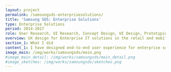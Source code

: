 ```yaml
---
layout: project
permalink: /samsungsds-enterprisesolutions/
title: 'Samsung SDS: Enterprise Solutions'
type: Enterprise Solutions
period: 2014-2017
role: User Research, UI Research, Concept Design, UI Design, Prototyping, Data Visualization
overview: UX design for Enterprise IT solutions in the retail and mobility industry.I have designed end-to-end user experience from field research to building information architecture and designing specific screens
section_1: What I did
content_1: I have designed end-to-end user experience for enterprise solutions, for example, <a href="https://www.samsungsds.com/global/en/solutions/off/nde/nexshop_digital_experience.html" class="link">Nexshop</a> for retail companies. Due to the privacy reasons, it is hard to show any specific visuals as a result, but I did design works from user research, concept design to specific screen design for web or mobile with detail specifications. I have used different kinds of tools such as Powerpoint, Balsamiq, Adobe Illustrator, Sketch, and Invision. <ul><li>User research <ul> <li> observed the context of use (field research) (e.g., Retail shops, Bus usage behavior in Vietnam)</li> <li>Interviewed stakeholders and users with semi-structured interview questions</li> <li>Evaluated usability in qualitative/quantitative ways.</li></ul></li><li>Analysis <ul><li>Analyzed existing system (features, user flow, UI)</li><li>Created user journey map, user ecosystem, stakeholder map </li></ul><li>Ideation <ul><li>Had ideation workshops with other UX teams or stakeholders</li><li>Created UX concept with user scenario or storyboard</li><li> Planned new user flow,  information architecture</li></ul><li>UI design <ul><li>Designed web/mobile screens with different UI elements such as dashboard, management</li><li>Visualized data (e.g., indoor usage map, usage rate comparison graphs)</li><li>Supported internal designers by sharing UI design patterns with references </li></ul></ul>
image_main: /img/works/samsungsds/main.png
#image_main_detail: /img/works/samsungsds/main_detail.png
#image_sketches: /img/works/samsungsds/sketches.png
---
```

